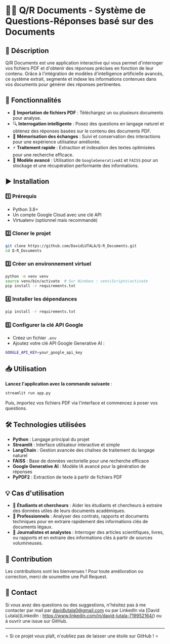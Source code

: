 # 📄💬 Q/R Documents - Système de Questions-Réponses basé sur des Documents

## 📌 Déscription

Q/R Documents est une application interactive qui vous permet d'interroger vos fichiers PDF et d'obtenir des réponses précises en fonction de leur contenu. Grâce à l'intégration de modèles d'intelligence artificielle avancés, ce système extrait, segmente et indexe les informations contenues dans vos documents pour générer des réponses pertinentes.

## 🚀 Fonctionnalités

- 📂 **Importation de fichiers PDF** : Téléchargez un ou plusieurs documents pour analyse.
- 🔍 **Interrogation intelligente** : Posez des questions en langage naturel et obtenez des réponses basées sur le contenu des documents PDF.
- 🧠 **Mémorisation des échanges** : Suivi et conservation des interactions pour une expérience utilisateur améliorée.
- ⚡ **Traitement rapide** : Extraction et indexation des textes optimisées pour une recherche efficace.
- 🎯 **Modèle avancé** : Utilisation de `GoogleGenerativeAI` et `FAISS` pour un stockage et une récupération performante des informations.

## ▶️ Installation

### 1️⃣ Prérequis
- Python 3.8+
- Un compte Google Cloud avec une clé API
- Virtualenv (optionnel mais recommandé)

### 2️⃣ Cloner le projet
```sh
git clone https://github.com/DavidLUTALA/Q-R_Documents.git
cd Q-R_Documents
```

### 3️⃣ Créer un environnement virtuel
```sh
python -m venv venv
source venv/bin/activate  # Sur Windows : venv\Scripts\activate
pip install -r requirements.txt
```

### 4️⃣ Installer les dépendances
```sh
pip install -r requirements.txt
```

### 5️⃣ Configurer la clé API Google
- Créez un fichier `.env`
- Ajoutez votre clé API Google Generative AI :
```sh
GOOGLE_API_KEY=your_google_api_key
```


## 📥 Utilisation

**Lancez l'application avec la commande suivante** :
```sh
streamlit run app.py
```
Puis, importez vos fichiers PDF via l'interface et commencez à poser vos questions.

## 🛠️ Technologies utilisées

- **Python** : Langage principal du projet
- **Streamlit** : Interface utilisateur interactive et simple
- **LangChain** : Gestion avancée des chaînes de traitement du langage naturel
- **FAISS** : Base de données vectorielle pour une recherche efficace
- **Google Generative AI** : Modèle IA avancé pour la génération de réponses
- **PyPDF2** : Extraction de texte à partir de fichiers PDF


## 💡 Cas d'utilisation

- 📖 **Étudiants et chercheurs** : Aider les étudiants et chercheurs à extraire des données utiles de leurs documents académiques.
- 🏢 **Professionnels** : Analyser des contrats, rapports et documents techniques pour en extraire rapidement des informations clés de documents légaux.
- 📰 **Journalistes et analystes** : Interroger des articles scientifiques, livres, ou rapports et en extraire des informations clés à partir de sources volumineuses.

## 🤝 Contribution

Les contributions sont les bienvenues ! Pour toute amélioration ou correction, merci de soumettre une Pull Request.



## 📧 Contact

Si vous avez des questions ou des suggestions, n'hésitez pas à me contacter par mail par [davidlutala0@gmail.com](davidlutala0@gmail.com) ou par LinkedIn via [David Lutala](LinkedIn : https://www.linkedin.com/in/david-lutala-719952164/) ou à ouvrir une issue sur GitHub.

---

⭐ Si ce projet vous plaît, n'oubliez pas de laisser une étoile sur GitHub ! ⭐
